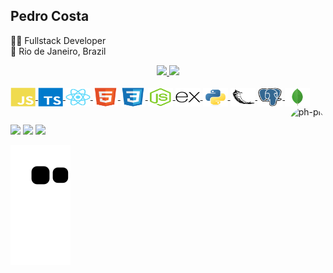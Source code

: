 ## Pedro Costa

👨‍💻 Fullstack Developer <br>
📍  Rio de Janeiro, Brazil 
<div align="center">
<a  href="https://github.com/phmc99">
  <div >
    <img  height="160em" src="https://github-readme-stats.vercel.app/api?username=phmc99&show_icons=true&theme=tokyonight&include_all_commits=true&count_private=true">
    <img  height="160em" src="https://github-readme-stats.vercel.app/api/top-langs/?username=phmc99&layout=compact&langs_count=8&theme=tokyonight">
  </div>
</div>
  
 <div style="display: inline_block"><br>
  <img align="center" alt="ph-Js" height="30" width="40" src="https://raw.githubusercontent.com/devicons/devicon/master/icons/javascript/javascript-plain.svg">
  <img align="center" alt="ph-Ts" height="30" width="40" src="https://raw.githubusercontent.com/devicons/devicon/master/icons/typescript/typescript-plain.svg">
  <img align="center" alt="ph-React" height="30" width="40" src="https://raw.githubusercontent.com/devicons/devicon/master/icons/react/react-original.svg">
  <img align="center" alt="ph-HTML" height="30" width="40" src="https://raw.githubusercontent.com/devicons/devicon/master/icons/html5/html5-original.svg">
  <img align="center" alt="ph-CSS" height="30" width="40" src="https://raw.githubusercontent.com/devicons/devicon/master/icons/css3/css3-original.svg">
  <img align="center" alt="ph-Node" height="30" width="40" src="https://raw.githubusercontent.com/devicons/devicon/master/icons/nodejs/nodejs-original.svg">
  <img align="center" alt="ph-Node" height="30" width="40" src="https://raw.githubusercontent.com/devicons/devicon/master/icons/express/express-original.svg">
     <img align="center" alt="ph-Python" height="30" width="40" src="https://raw.githubusercontent.com/devicons/devicon/master/icons/python/python-original.svg">
  <img align="center" alt="ph-Node" height="30" width="40" src="https://raw.githubusercontent.com/devicons/devicon/master/icons/flask/flask-original.svg">
  <img align="center" alt="ph-Node" height="30" width="40" src="https://raw.githubusercontent.com/devicons/devicon/master/icons/postgresql/postgresql-original.svg">
  <img align="center" alt="ph-Node" height="30" width="40" src="https://raw.githubusercontent.com/devicons/devicon/master/icons/mongodb/mongodb-original.svg">
  <img align="right" alt="ph-pic" height="150" style="border-radius:50px;" src="https://media.discordapp.net/attachments/656932126683299860/929547749861511259/1615752261362.png">
</div>
  
 ##
 
 <div> 
  <a href="https://gitlab.com/phmc99" target="_blank"><img src="https://img.shields.io/badge/-gitlab-c98e77?style=for-the-badge&logo=gitlab&logoColor=white" target="_blank"></a>
  <a href = "mailto:phmc99@outlook.com"><img src="https://img.shields.io/badge/-Gmail-%23333?style=for-the-badge&logo=gmail&logoColor=white" target="_blank"></a>
  <a href="https://www.linkedin.com/in/phmc99" target="_blank"><img src="https://img.shields.io/badge/-LinkedIn-%230077B5?style=for-the-badge&logo=linkedin&logoColor=white" target="_blank"></a> 
 
  ![Snake animation](https://github.com/rafaballerini/rafaballerini/blob/output/github-contribution-grid-snake.svg)
 
</div> 
  
